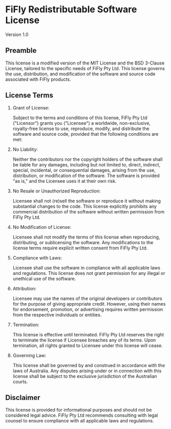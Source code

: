 # FiFly Redistributable Software License

Version 1.0

## Preamble

This license is a modified version of the MIT License and the BSD 3-Clause License, tailored to the specific needs of FiFly Pty Ltd. This license governs the use, distribution, and modification of the software and source code associated with FiFly products.

## License Terms

1. Grant of License:

    Subject to the terms and conditions of this license, FiFly Pty Ltd ("Licensor") grants you ("Licensee") a worldwide, non-exclusive, royalty-free license to use, reproduce, modify, and distribute the software and source code, provided that the following conditions are met:

2. No Liability:

    Neither the contributors nor the copyright holders of the software shall be liable for any damages, including but not limited to, direct, indirect, special, incidental, or consequential damages, arising from the use, distribution, or modification of the software. The software is provided "as is," and the Licensee uses it at their own risk.

3. No Resale or Unauthorized Reproduction:

    Licensee shall not (re)sell the software or reproduce it without making substantial changes to the code. This license explicitly prohibits any commercial distribution of the software without written permission from FiFly Pty Ltd.

4. No Modification of License:

    Licensee shall not modify the terms of this license when reproducing, distributing, or sublicensing the software. Any modifications to the license terms require explicit written consent from FiFly Pty Ltd.

5. Compliance with Laws:

    Licensee shall use the software in compliance with all applicable laws and regulations. This license does not grant permission for any illegal or unethical use of the software.

6. Attribution:

    Licensee may use the names of the original developers or contributors for the purpose of giving appropriate credit. However, using their names for endorsement, promotion, or advertising requires written permission from the respective individuals or entities.

7. Termination:

    This license is effective until terminated. FiFly Pty Ltd reserves the right to terminate the license if Licensee breaches any of its terms. Upon termination, all rights granted to Licensee under this license will cease.

8. Governing Law:

    This license shall be governed by and construed in accordance with the laws of Australia. Any disputes arising under or in connection with this license shall be subject to the exclusive jurisdiction of the Australian courts.

## Disclaimer

This license is provided for informational purposes and should not be considered legal advice. FiFly Pty Ltd recommends consulting with legal counsel to ensure compliance with all applicable laws and regulations.
